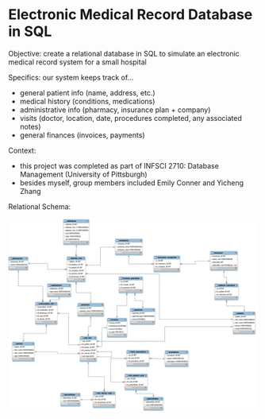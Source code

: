 # Electronic Medical Record Database in SQL

Objective: create a relational database in SQL to simulate an electronic medical record system for a small hospital

Specifics: our system keeps track of... 
- general patient info (name, address, etc.)
- medical history (conditions, medications)
- administrative info (pharmacy, insurance plan + company) 
- visits (doctor, location, date, procedures completed, any associated notes)
- general finances (invoices, payments) 

Context: 
- this project was completed as part of INFSCI 2710: Database Management (University of Pittsburgh) 
- besides myself, group members included Emily Conner and Yicheng Zhang

Relational Schema: 

![test](EMR-relational-diagram.jpg)

